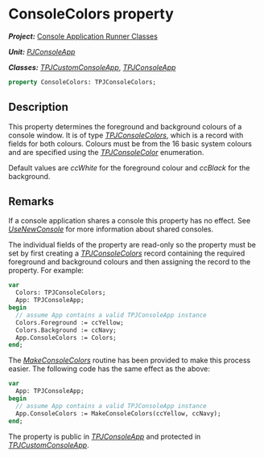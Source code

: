# ConsoleColors property

***Project:*** [Console Application Runner Classes](../API.md)

***Unit:*** [_PJConsoleApp_](./PJConsoleApp.md)

***Classes:*** [_TPJCustomConsoleApp_](./TPJCustomConsoleApp.md), [_TPJConsoleApp_](./TPJConsoleApp.md)

```pascal
property ConsoleColors: TPJConsoleColors;
```

## Description

This property determines the foreground and background colours of a console window. It is of type [_TPJConsoleColors_](./TPJConsoleColors.md), which is a record with fields for both colours. Colours must be from the 16 basic system colours and are specified using the [_TPJConsoleColor_](./TPJConsoleColor.md) enumeration.

Default values are _ccWhite_ for the foreground colour and _ccBlack_ for the background.

## Remarks

If a console application shares a console this property has no effect. See [_UseNewConsole_](./TPJCustomConsoleApp-UseNewConsole.md) for more information about shared consoles.

The individual fields of the property are read-only so the property must be set by first creating a [_TPJConsoleColors_](./TPJConsoleColors.md) record containing the required foreground and background colours and then assigning the record to the property. For example:

```pascal
var
  Colors: TPJConsoleColors;
  App: TPJConsoleApp;
begin
  // assume App contains a valid TPJConsoleApp instance
  Colors.Foreground := ccYellow;
  Colors.Background := ccNavy;
  App.ConsoleColors := Colors;
end;
```

The [_MakeConsoleColors_](./Routines.md#makeconsolecolors) routine has been provided to make this process easier. The following code has the same effect as the above:

```pascal
var
  App: TPJConsoleApp;
begin
  // assume App contains a valid TPJConsoleApp instance
  App.ConsoleColors := MakeConsoleColors(ccYellow, ccNavy);
end;
```

The property is public in [_TPJConsoleApp_](./TPJConsoleApp.md) and protected in [_TPJCustomConsoleApp_](./TPJCustomConsoleApp.md).
